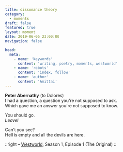 ```yaml
---
title: dissonance theory
category:
  - moments
draft: false
featured: true
layout: moment
date: 2019-06-05 23:00:00
navigation: false

head:
  meta:
    - name: 'keywords'
      content: 'writing, poetry, moments, westworld'
    - name: 'robots'
      content: 'index, follow'
    - name: 'author'
      content: 'Amittai'
---
```


**Peter Abernathy** (to Dolores)  
I had a question, a question you're not supposed to ask.  
Which gave me an answer you're not supposed to know.

You should go.  
_Leave!_

Can't you see?  
Hell is empty and all the devils are here.

::right
  &ndash; [Westworld](https://www.hbo.com/westworld), Season 1, Episode 1 (The Original)
::

<!-- more -->

